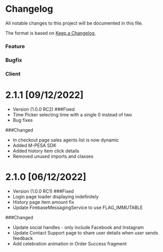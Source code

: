 # Changelog
All notable changes to this project will be documented in this file.

The format is based on [Keep a Changelog](https://keepachangelog.com/en/1.0.0/),

### Feature
### Bugfix
### Client

# 2.1.1 [09/12/2022]
- Version (1.0.0 RC2)
###Fixed
- Time Picker selecting time with a single 0 instead of two
- Bug fixes

###Changed
- In checkout page sales agents list is now dynamic
- Added M-PESA SDK
- Added history item click details
- Removed unused imports and classes


# 2.1.0 [06/12/2022]
- Version (1.0.0 RC1)
###Fixed
- Login page loader displaying indefinitely
- History page item amount fix
- Update FirebaseMessagingService to use FLAG_IMMUTABLE

###Changed
- Update social handles - only include Facebook and Instagram
- Update Contact Support page to share user details when user sends feedback
- Add celebration animation in Order Success fragment


